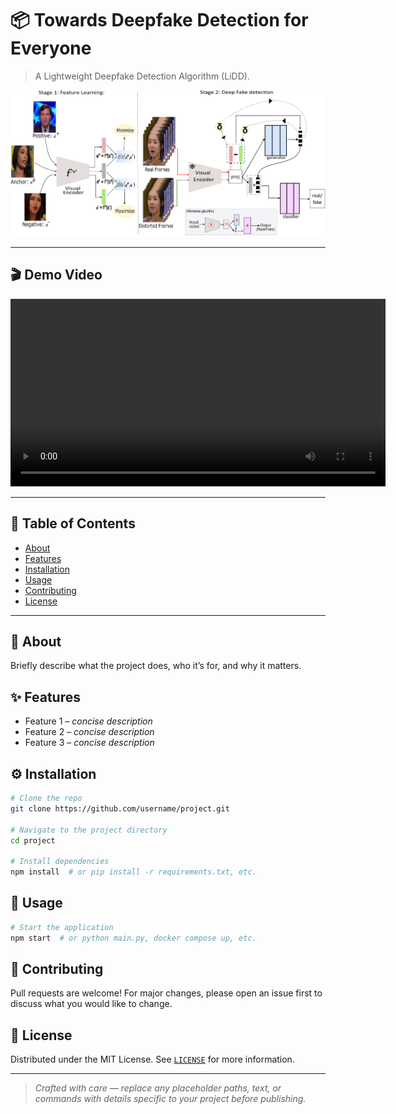 # 📦 Towards Deepfake Detection for Everyone

>  A Lightweight Deepfake Detection Algorithm (LiDD).

<!-- Teaser Image -->

<p align="center">
  <img src="docs/teaser.png" alt="Project teaser figure" width="600"/>
</p>
<!-- Replace `docs/teaser.png` with the path to your image -->

---

## 🎬 Demo Video

<!-- GitHub renders HTML video tags. Alternatively link to YouTube. -->

<p align="center">
  <video src="assets/demo.mp4" controls width="600"></video>
</p>
<!-- Or, if you prefer YouTube: https://youtu.be/XXXXXXXX -->

---

<!-- ## 🔗 Useful Links

* 🌐 **Live Site:** [https://example.com](https://example.com)
* 📖 **Documentation:** [https://example.com/docs](https://example.com/docs)
* 🐛 **Issue Tracker:** [https://github.com/username/project/issues](https://github.com/username/project/issues)

--- -->

## 📑 Table of Contents

* [About](#about)
* [Features](#features)
* [Installation](#installation)
* [Usage](#usage)
* [Contributing](#contributing)
* [License](#license)

---

## 📝 About

Briefly describe what the project does, who it’s for, and why it matters.

## ✨ Features

* Feature 1 – *concise description*
* Feature 2 – *concise description*
* Feature 3 – *concise description*

## ⚙️ Installation

```bash
# Clone the repo
git clone https://github.com/username/project.git

# Navigate to the project directory
cd project

# Install dependencies
npm install  # or pip install -r requirements.txt, etc.
```

## 🚀 Usage

```bash
# Start the application
npm start  # or python main.py, docker compose up, etc.
```

## 🤝 Contributing

Pull requests are welcome! For major changes, please open an issue first to discuss what you would like to change.

## 📄 License

Distributed under the MIT License. See [`LICENSE`](LICENSE) for more information.

---

> *Crafted with care — replace any placeholder paths, text, or commands with details specific to your project before publishing.*
